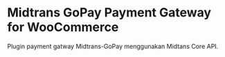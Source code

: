 # Midtrans GoPay Payment Gateway for WooCommerce

Plugin payment gatway Midtrans-GoPay menggunakan Midtans Core API. 
